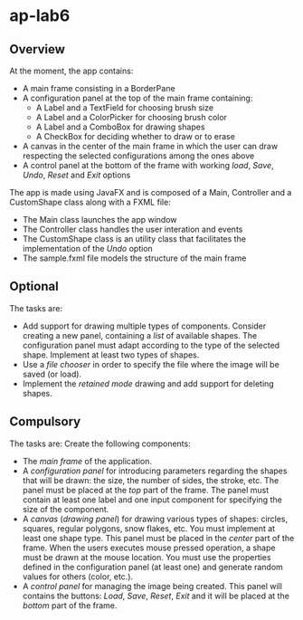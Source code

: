 # ap-lab6

## Overview
At the moment, the app contains:
- A main frame consisting in a BorderPane
- A configuration panel at the top of the main frame containing:
  - A Label and a TextField for choosing brush size
  - A Label and a ColorPicker for choosing brush color
  - A Label and a ComboBox for drawing shapes
  - A CheckBox for deciding whether to draw or to erase
- A canvas in the center of the main frame in which the user can draw respecting the selected configurations among the ones above
- A control panel at the bottom of the frame with working *load*, *Save*, *Undo*, *Reset* and *Exit* options

The app is made using JavaFX and is composed of a Main, Controller and a CustomShape class along with a FXML file:
- The Main class launches the app window
- The Controller class handles the user interation and events
- The CustomShape class is an utility class that facilitates the implementation of the *Undo* option
- The sample.fxml file models the structure of the main frame


## Optional
The tasks are:
- Add support for drawing multiple types of components. Consider creating a new panel, containing a *list* of available shapes. The configuration panel must adapt according to the type of the selected shape. Implement at least two types of shapes.
- Use a *file chooser* in order to specify the file where the image will be saved (or load).
- Implement the *retained mode* drawing and add support for deleting shapes.

## Compulsory
The tasks are:
Create the following components:
- The *main frame* of the application.
- A *configuration panel* for introducing parameters regarding the shapes that will be drawn: the size, the number of sides, the stroke, etc.
The panel must be placed at the *top* part of the frame. The panel must contain at least one label and one input component for specifying the size of the component.
- A *canvas* (*drawing panel*) for drawing various types of shapes: circles, squares, regular polygons, snow flakes, etc. You must implement at least one shape type. This panel must be placed in the *center* part of the frame.
When the users executes mouse pressed operation, a shape must be drawn at the mouse location. You must use the properties defined in the configuration panel (at least one) and generate random values for others (color, etc.).
- A *control panel* for managing the image being created. This panel will contains the buttons: *Load*, *Save*, *Reset*, *Exit* and it will be placed at the *bottom* part of the frame.
